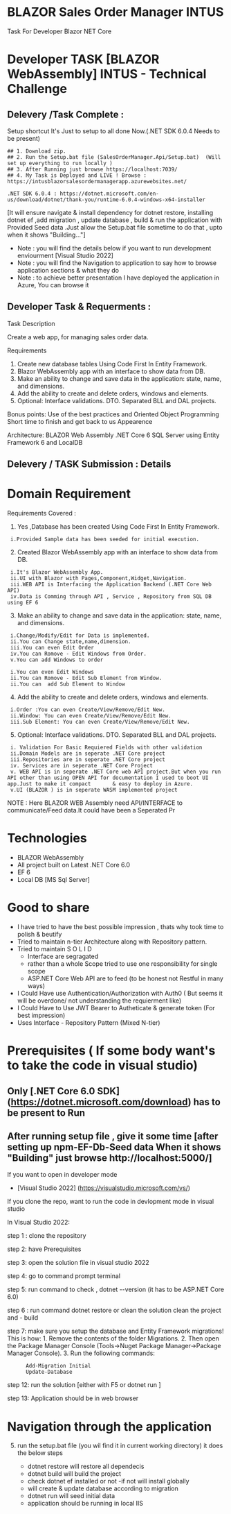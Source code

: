 # BLAZOR Sales Order Manager INTUS
Task For Developer Blazor NET Core

# Developer TASK [BLAZOR WebAssembly] INTUS - Technical Challenge

 ## Delevery /Task Complete : 
Setup shortcut It's Just to setup to all done Now.(.NET SDK 6.0.4 Needs to be present) 
 
    ## 1. Download zip.
    ## 2. Run the Setup.bat file (SalesOrderManager.Api/Setup.bat)  (Will set up everything to run locally )
    ## 3. After Running just browse https://localhost:7039/ 
    ## 4. My Task is Deployed and LIVE ! Browse : https://intusblazorsalesordermanagerapp.azurewebsites.net/
    
    .NET SDK 6.0.4 : https://dotnet.microsoft.com/en-us/download/dotnet/thank-you/runtime-6.0.4-windows-x64-installer
    
[It will ensure navigate & install dependency  for dotnet restore, installing dotnet ef ,add migration , update database , build & run the application with Provided Seed data .Just allow the Setup.bat file sometime to do that , upto when it shows "Building..."]

 * Note : you will find the details below if you want to run development enviourment [Visual Studio 2022] 
 * Note : you will find the Navigation to application to say how to browse application sections & what they do
 * Note : to achieve better presentation I have deployed the application in Azure, You can browse it

## Developer Task & Requerments :

Task Description

Create a web app, for managing sales order data.

Requirements
1. Create new database tables Using Code First In Entity Framework.
2. Blazor WebAssembly app with an interface to show data from DB.
3. Make an ability to change and save data in the application: state, name, and dimensions.
4. Add the ability to create and delete orders, windows and elements.
5. Optional: Interface validations. DTO. Separated BLL and DAL projects.

Bonus points:
Use of the best practices and Oriented Object Programming
Short time to finish and get back to us
Appearence

Architecture:
BLAZOR Web Assembly 
.NET Core 6
SQL Server using Entity Framework 6 and LocalDB


## Delevery / TASK Submission : Details

# Domain Requirement 
Requirements Covered :
   1. Yes ,Database has been created Using Code First In Entity Framework.
  
     i.Provided Sample data has been seeded for initial execution.
   2. Created Blazor WebAssembly app with an interface to show data from DB.
   
     i.It's Blazor WebAssembly App.
     ii.UI with Blazor with Pages,Component,Widget,Navigation.
     iii.WEB API is Interfacing the Application Backend (.NET Core Web API)
     iv.Data is Comming through API , Service , Repository from SQL DB using EF 6
   3. Make an ability to change and save data in the application: state, name, and dimensions.
   
     i.Change/Modify/Edit for Data is implemented.
     ii.You can Change state,name,dimension.
     iii.You can even Edit Order
     iv.You can Romove - Edit Windows from Order.
     v.You can add Windows to order
     
     i.You can even Edit Windows
     ii.You can Romove - Edit Sub Element from Window.
     ii.You can  add Sub Element to Window 
   4. Add the ability to create and delete orders, windows and elements.
   
     i.Order :You can even Create/View/Remove/Edit New.
     ii.Window: You can even Create/View/Remove/Edit New.
     iii.Sub Element: You can even Create/View/Remove/Edit New.
     
   5. Optional: Interface validations. DTO. Separated BLL and DAL projects.
   
     i. Validation For Basic Requiered Fields with other validation
     ii.Domain Models are in seperate .NET Core project
     iii.Repositories are in seperate .NET Core project
     iv. Services are in seperate .NET Core Project
     v. WEB API is in seperate .NET Core web API project.But when you run API other than using OPEN API for documentation I used to boot UI app.Just to make it compact       & easy to deploy in Azure.
     v.UI (BLAZOR ) is in seperate WASM implemented project

NOTE : Here BLAZOR WEB Assembly need API/INTERFACE to communicate/Feed data.It could have been a Seperated Pr 


# Technologies
 - BLAZOR WebAssembly
 - All project built on Latest .NET Core 6.0 
 - EF 6
 - Local DB [MS Sql Server]

# Good to share 
  - I have tried to have the best possible impression , thats why took time to polish & beutify
  - Tried to maintain n-tier Architecture along with Repository pattern.
  - Tried to maintain S O L I D
     - Interface are segragated
     - rather than a whole Scope tried to use one responsibility for single scope
     - ASP.NET Core Web API are to feed (to be honest not Restful in many ways)
  - I Could Have use Authentication/Authorization with Auth0 ( But seems it will be overdone/ not understanding the requierment like)
  - I Could Have to Use JWT Bearer to Autheticate & generate token (For best impression)
  - Uses Interface - Repository Pattern (Mixed N-tier)

# Prerequisites ( If some body want's to take the code in visual studio)

## Only [.NET Core 6.0 SDK] (https://dotnet.microsoft.com/download) has to be present to Run
## After running setup file , give it some time [after setting up npm-EF-Db-Seed data When it shows "Building" just browse http://localhost:5000/]

If you want to open in developer mode 

* [Visual Studio 2022] (https://visualstudio.microsoft.com/vs/)

If you clone the repo, want to run the code in devlopment mode in visual studio

In Visual Studio 2022:

step 1 : clone the repository

step 2: have Prerequisites

step 3: open the solution file in visual studio 2022

step 4: go to command prompt terminal

step 5: run command to check ,  dotnet --version (it has to be ASP.NET Core 6.0)

step 6 : run command dotnet restore or clean the solution clean the project and  - build

step 7: make sure you setup the database and Entity Framework migrations!
This is how:
      1. Remove the contents of the folder Migrations.
      2. Then open the Package Manager Console (Tools->Nuget Package Manager->Package Manager Console).
      3. Run the following commands:

          Add-Migration Initial
          Update-Database
 
 
 step 12: run the solution [either with F5 or dotnet run ]

 step 13: Application should be in web browser
 
 
 # Navigation through the application
 


5) run the setup.bat file (you wil find it in current working directory)
   it does the below steps 

   - dotnet restore will restore all dependecis
   - dotnet build will build the project
   - check dotnet ef installed or not
    -if not will install globally
    - will create & update database according to migration
    - dotnet run will seed initial data 
    - application should be running in local IIS

